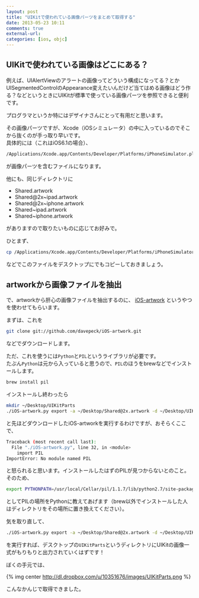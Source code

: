 ```yaml
---
layout: post
title: "UIKitで使われている画像パーツをまとめて取得する"
date: 2013-05-23 10:11
comments: true
external-url: 
categories: [ios, objc]
---
```


## UIKitで使われている画像はどこにある？

例えば、UIAlertViewのアラートの画像ってどういう構成になってる？とかUISegmentedControlのAppearance変えたいんだけど当てはめる画像はどう作る？などというときにUIKitが標準で使っている画像パーツを参照できると便利です。  

プログラマというか特にはデザイナさんにとって有用だと思います。  


その画像パーツですが、Xcode（iOSシミュレータ）の中に入っているのでそこから抜くのが手っ取り早いです。  
具体的には（これはiOS6.1の場合）、

``` sh
/Applications/Xcode.app/Contents/Developer/Platforms/iPhoneSimulator.platform/Developer/SDKs/iPhoneSimulator6.1.sdk/System/Library/Frameworks/UIKit.framework/Shared@2x.artwork
```

が画像パーツを含むファイルになります。

他にも、同じディレクトリに

* Shared.artwork
* Shared@2x~ipad.artwork
* Shared@2x~iphone.artwork
* Shared~ipad.artwork
* Shared~iphone.artwork

がありますので取りたいものに応じてお好みで。

ひとまず、

``` sh
cp /Applications/Xcode.app/Contents/Developer/Platforms/iPhoneSimulator.platform/Developer/SDKs/iPhoneSimulator6.1.sdk/System/Library/Frameworks/UIKit.framework/Shared@2x.artwork ~/Desktop/
```

などでこのファイルをデスクトップにでもコピーしておきましょう。

## artworkから画像ファイルを抽出

で、artworkから肝心の画像ファイルを抽出するのに、 [iOS-artwork](git://github.com/davepeck/iOS-artwork.git) というやつを使わせてもらいます。

まずは、これを

<!-- more -->

``` sh
git clone git://github.com/davepeck/iOS-artwork.git
```

などでダウンロードします。

ただ、これを使うには`Python`と`PIL`というライブラリが必要です。  
たぶん`Python`は元から入っていると思うので、`PIL`のほうをbrewなどでインストールします。

``` sh
brew install pil
```

インストールし終わったら

``` sh
mkdir ~/Desktop/UIKitParts
./iOS-artwork.py export -a ~/Desktop/Shared@2x.artwork -d ~/Desktop/UIKitParts
```

と先ほどダウンロードしたiOS-artworkを実行するわけですが、おそらくここで、

``` sh
Traceback (most recent call last):
  File "./iOS-artwork.py", line 32, in <module>
    import PIL
ImportError: No module named PIL
```

と怒られると思います。インストールしたはずのPILが見つからないとのこと。そのため、

``` sh
export PYTHONPATH=/usr/local/Cellar/pil/1.1.7/lib/python2.7/site-packages 
```

としてPILの場所をPythonに教えてあげます（brew以外でインストールした人はディレクトリをその場所に置き換えてください）。

気を取り直して、

``` sh
./iOS-artwork.py export -a ~/Desktop/Shared@2x.artwork -d ~/Desktop/UIKitParts
```

を実行すれば、デスクトップの`UIKitParts`というディレクトリにUIKitの画像一式がもりもりと出力されていくはずです！

ぼくの手元では、

{% img center http://dl.dropbox.com/u/10351676/images/UIKitParts.png %}

こんなかんじで取得できました。


